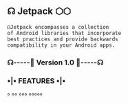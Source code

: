 ## ☊ Jetpack ⬡⬡

```
☊Jetpack encompasses a collection 
of Android libraries that incorporate 
best practices and provide backwards 
compatibility in your Android apps.
```
### ☊-----🧩 Version 1.0 🧩-----☊
### •|• FEATURES •|•
°
°°
°°°
°°°°°
